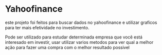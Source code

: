 # Yahoofinance
 este projeto foi feitos para buscar dados no yahoofinance e utilizar graficos para ter mais efetividade no investimento.

Pode ser utilizado para estudar determinada empresa que você está interesado em investir,
usar utilizar varios metodos para ver qual a melhor ação para
fazer uma compra com o melhor resultado possivel
